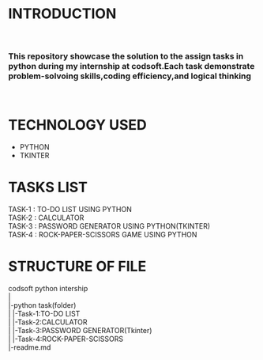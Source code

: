 <h1>INTRODUCTION</h1>
<br>
<h3>This repository showcase the solution to the assign tasks in python during my internship at codsoft.Each task demonstrate problem-solvoing skills,coding efficiency,and logical thinking</h3>
<br>
<h1>TECHNOLOGY USED</h1>
<ul>
  <li>PYTHON</li>
  <LI>TKINTER</LI>
</ul>
<H1>TASKS LIST</H1>
TASK-1 : TO-DO LIST USING PYTHON <BR>
TASK-2 : CALCULATOR <BR>
TASK-3 : PASSWORD GENERATOR USING PYTHON(TKINTER) <BR>
TASK-4 : ROCK-PAPER-SCISSORS GAME USING PYTHON <BR>

<h1>STRUCTURE OF FILE</h1>
codsoft python intership
<br>
|
<br>
|-python task(folder)
<br>
|  |-Task-1:TO-DO LIST
<br>
|  |-Task-2:CALCULATOR
<br>
|  |-Task-3:PASSWORD GENERATOR(Tkinter)
<br>
|  |-Task-4:ROCK-PAPER-SCISSORS
<br>
|-readme.md


